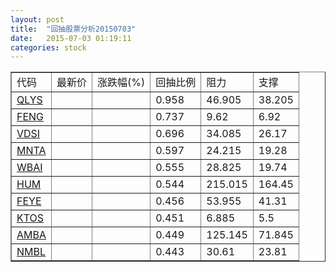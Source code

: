 ```yaml
---
layout: post
title:  "回抽股票分析20150703"
date:   2015-07-03 01:19:11
categories: stock
---
```

<script type="text/javascript">
var stockList = []
stockList.push('gb_qlys');
stockList.push('gb_feng');
stockList.push('gb_vdsi');
stockList.push('gb_mnta');
stockList.push('gb_wbai');
stockList.push('gb_hum');
stockList.push('gb_feye');
stockList.push('gb_ktos');
stockList.push('gb_amba');
stockList.push('gb_nmbl');
</script>
<table border="1">
 <tr>
 <td>代码</td>
 <td>最新价</td>
 <td>涨跌幅(%)</td>
 <td>回抽比例</td>
 <td>阻力</td>
 <td>支撑</td>
</tr>
  <tr id="qlys">
  <td><a href="http://stock.finance.sina.com.cn/usstock/quotes/QLYS.html" target="_blank">QLYS</a></td><td></td><td></td><td>0.958</td><td>46.905</td><td>38.205</td></tr>
  <tr id="feng">
  <td><a href="http://stock.finance.sina.com.cn/usstock/quotes/FENG.html" target="_blank">FENG</a></td><td></td><td></td><td>0.737</td><td>9.62</td><td>6.92</td></tr>
  <tr id="vdsi">
  <td><a href="http://stock.finance.sina.com.cn/usstock/quotes/VDSI.html" target="_blank">VDSI</a></td><td></td><td></td><td>0.696</td><td>34.085</td><td>26.17</td></tr>
  <tr id="mnta">
  <td><a href="http://stock.finance.sina.com.cn/usstock/quotes/MNTA.html" target="_blank">MNTA</a></td><td></td><td></td><td>0.597</td><td>24.215</td><td>19.28</td></tr>
  <tr id="wbai">
  <td><a href="http://stock.finance.sina.com.cn/usstock/quotes/WBAI.html" target="_blank">WBAI</a></td><td></td><td></td><td>0.555</td><td>28.825</td><td>19.74</td></tr>
  <tr id="hum">
  <td><a href="http://stock.finance.sina.com.cn/usstock/quotes/HUM.html" target="_blank">HUM</a></td><td></td><td></td><td>0.544</td><td>215.015</td><td>164.45</td></tr>
  <tr id="feye">
  <td><a href="http://stock.finance.sina.com.cn/usstock/quotes/FEYE.html" target="_blank">FEYE</a></td><td></td><td></td><td>0.456</td><td>53.955</td><td>41.31</td></tr>
  <tr id="ktos">
  <td><a href="http://stock.finance.sina.com.cn/usstock/quotes/KTOS.html" target="_blank">KTOS</a></td><td></td><td></td><td>0.451</td><td>6.885</td><td>5.5</td></tr>
  <tr id="amba">
  <td><a href="http://stock.finance.sina.com.cn/usstock/quotes/AMBA.html" target="_blank">AMBA</a></td><td></td><td></td><td>0.449</td><td>125.145</td><td>71.845</td></tr>
  <tr id="nmbl">
  <td><a href="http://stock.finance.sina.com.cn/usstock/quotes/NMBL.html" target="_blank">NMBL</a></td><td></td><td></td><td>0.443</td><td>30.61</td><td>23.81</td></tr>
</table>
